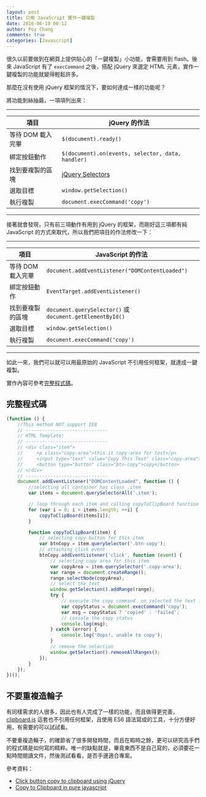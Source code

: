 ```yaml
---
layout: post
title: 只用 JavaScript 實作一鍵複製
date: 2016-06-10 00:12
author: Poy Chang
comments: true
categories: [Javascript]
---
```

很久以前要做到在網頁上提供貼心的「一鍵複製」小功能，會需要用到 flash。後來 JavaScript 有了 `execCommand` 之後，搭配 jQuery 來選定 HTML 元素，實作一鍵複製的功能就變得輕鬆許多。

那麼在沒有使用 jQuery 框架的情況下，要如何達成一樣的功能呢？

將功能剝絲抽繭，一項項列出來：

----------

項目 | jQuery 的作法
--- | ---
等待 DOM 載入完畢 | `$(document).ready()`
綁定按鈕動作 | `$(document).on(events, selector, data, handler)`
找到要複製的區塊 | [jQuery Selectors](https://api.jquery.com/category/selectors/)
選取目標 | `window.getSelection()`
執行複製 | `document.execCommand('copy')`

----------

接著就會發現，只有前三項動作有用到 jQuery 的框架，而剛好這三項都有純 JavaScript 的方式來取代，所以我們把項目的作法修改一下：

----------

項目 | JavaScript 的作法
--- | ---
等待 DOM 載入完畢 | `document.addEventListener("DOMContentLoaded")`
綁定按鈕動作 | `EventTarget.addEventListener()`
找到要複製的區塊 | `document.querySelector()` 或 `document.getElementById()`
選取目標 | `window.getSelection()`
執行複製 | `document.execCommand('copy')`

----------

如此一來，我們可以就可以用最原始的 JavaScript 不引用任何框架，就達成一鍵複製。

實作內容可參考[完整程式碼](#code)。

## <a name="code"></a>完整程式碼

```javascript
(function () {
    //This method NOT support IE8
    // ------------------------------
    // HTML Template:
    // ------------------------------
    // <div class="item">
    //     <p class="copy-area">this it copy-area for test</p>
    //     <input type="text" value="Copy This Text" class="copy-area">
    //     <button type="button" class="btn-copy">copy</button>
    // </div>
    // ------------------------------
    document.addEventListener("DOMContentLoaded", function () {
        //selecting all container has class .item
        var items = document.querySelectorAll('.item');

        // loop through each item and calling copyToClipBoard function
        for (var i = 0; i < items.length; ++i) {
            copyToClipBoard(items[i]);
        }

        function copyToClipBoard(item) {
            // selecting copy button for this item
            var btnCopy = item.querySelector('.btn-copy');
            // attaching click event
            btnCopy.addEventListener('click', function (event) {
                // selecting copy area for this item
                var copyArea = item.querySelector('.copy-area');
                var range = document.createRange();
                range.selectNode(copyArea);
                // select the text
                window.getSelection().addRange(range);
                try {
                    // execute the copy command  on selected the text in copy area
                    var copyStatus = document.execCommand('copy');
                    var msg = copyStatus ? 'copied' : 'failed';
                    // console the copy status
                    console.log(msg);
                } catch (error) {
                    console.log('Oops!, unable to copy');
                }
                // remove the selection
                window.getSelection().removeAllRanges();
            });
        }
    });
})();
```

## 不要重複造輪子

有同樣需求的人很多，因此也有人完成了一樣的功能，而且做得更完善，[clipboard.js](https://clipboardjs.com/) 這套也不引用任何框架，且使用 ES6 語法寫成的工具，十分方便好用，有需要的可以試試看。

不要重複造輪子，的確節省了很多開發時間，而且在暇時之餘，更可以研究高手們的程式碼是如何寫的精粹。唯一的缺點就是，畢竟東西不是自己寫的，必須要花一點時間閱讀文件，然後測試看看，是否手邊適合專案。

參考資料：

* [Click button copy to clipboard using jQuery](http://stackoverflow.com/questions/22581345/click-button-copy-to-clipboard-using-jquery)
* [Copy to Clipboard in pure javascript](http://coderexample.com/copy-to-clipboard-in-pure-javascript/)
